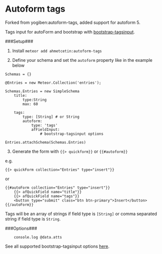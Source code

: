 Autoform tags
============

Forked from yogiben:autoform-tags, added support for autoform 5.

Tags input for autoForm and bootstrap with [bootstrap-tagsinput](http://timschlechter.github.io/bootstrap-tagsinput/examples/). 

###Setup###
1) Install `meteor add ahmetcetin:autoform-tags`

2) Define your schema and set the `autoform` property like in the example below
```
Schemas = {}

@Entries = new Meteor.Collection('entries');

Schemas.Entries = new SimpleSchema
	title:
		type:String
		max: 60
		
	tags:
		type: [String] # or String
		autoform:
			type: 'tags'
			afFieldInput:
				# bootstrap-tagsinput options

Entries.attachSchema(Schemas.Entries)
```

3) Generate the form with `{{> quickform}}` or `{{#autoform}}`

e.g.
```
{{> quickForm collection="Entries" type="insert"}}
```

or

```
{{#autoForm collection="Entries" type="insert"}}
    {{> afQuickField name="title"}}
    {{> afQuickField name="tags"}}
    <button type="submit" class="btn btn-primary">Insert</button>
{{/autoForm}}
```

Tags will be an array of strings if field type is `[String]` or comma separated string if field type is `String`.

###Options###

		console.log @data.atts
See all supported bootstrap-tagsinput options [here](http://timschlechter.github.io/bootstrap-tagsinput/examples/#options).
